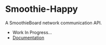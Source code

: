 # Smoothie-Happy
A SmoothieBoard network communication API.

- Work In Progress...
- [Documentation](http://lautr3k.github.io/Smoothie-Happy/docs/smoothie-happy/0.0.1-alpha/)
